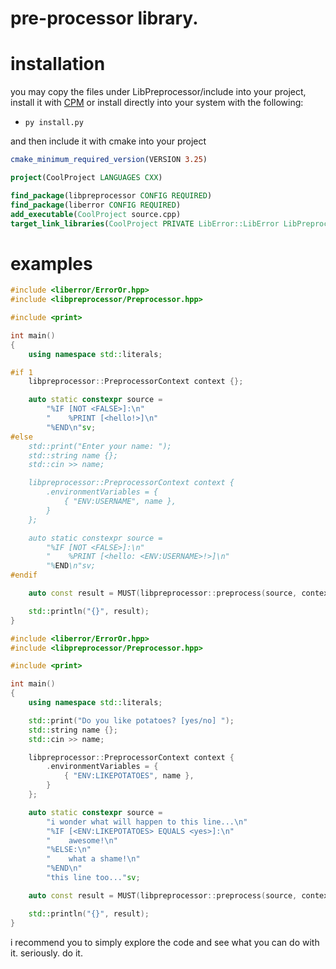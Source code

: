# pre-processor library.

# installation

you may copy the files under LibPreprocessor/include into your project, install it with [CPM](https://github.com/cpm-cmake/CPM.cmake) or install directly into your system with the following: 

* ``py install.py``

and then include it with cmake into your project

```cmake
cmake_minimum_required_version(VERSION 3.25)

project(CoolProject LANGUAGES CXX)

find_package(libpreprocessor CONFIG REQUIRED)
find_package(liberror CONFIG REQUIRED)
add_executable(CoolProject source.cpp)
target_link_libraries(CoolProject PRIVATE LibError::LibError LibPreprocessor::LibPreprocessor)
```

# examples
```c++
#include <liberror/ErrorOr.hpp>
#include <libpreprocessor/Preprocessor.hpp>

#include <print>

int main()
{
    using namespace std::literals;

#if 1
    libpreprocessor::PreprocessorContext context {};

    auto static constexpr source =
        "%IF [NOT <FALSE>]:\n"
        "    %PRINT [<hello!>]\n"
        "%END\n"sv;
#else
    std::print("Enter your name: ");
    std::string name {};
    std::cin >> name;

    libpreprocessor::PreprocessorContext context {
        .environmentVariables = {
            { "ENV:USERNAME", name },
        }
    };

    auto static constexpr source =
        "%IF [NOT <FALSE>]:\n"
        "    %PRINT [<hello: <ENV:USERNAME>!>]\n"
        "%END\n"sv;
#endif

    auto const result = MUST(libpreprocessor::preprocess(source, context));

    std::println("{}", result);
}
```

```c++
#include <liberror/ErrorOr.hpp>
#include <libpreprocessor/Preprocessor.hpp>

#include <print>

int main()
{
    using namespace std::literals;

    std::print("Do you like potatoes? [yes/no] ");
    std::string name {};
    std::cin >> name;

    libpreprocessor::PreprocessorContext context {
        .environmentVariables = {
            { "ENV:LIKEPOTATOES", name },
        }
    };

    auto static constexpr source =
        "i wonder what will happen to this line...\n"
        "%IF [<ENV:LIKEPOTATOES> EQUALS <yes>]:\n"
        "    awesome!\n"
        "%ELSE:\n"
        "    what a shame!\n"
        "%END\n"
        "this line too..."sv;

    auto const result = MUST(libpreprocessor::preprocess(source, context));

    std::println("{}", result);
}
```

i recommend you to simply explore the code and see what you can do with it. seriously. do it.

